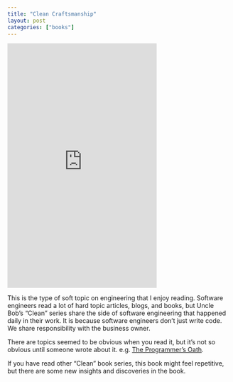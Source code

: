 ```yaml
---
title: "Clean Craftsmanship"
layout: post
categories: ["books"]
---
```


<iframe type="text/html" sandbox="allow-scripts allow-same-origin allow-popups" width="336" height="550" frameborder="0" allowfullscreen style="max-width:100%" src="https://read.amazon.com/kp/card?asin=B095C16LSW&preview=inline&linkCode=kpe&ref_=cm_sw_r_kb_dp_BMN5QZVSGJR0KSD56YF3" ></iframe>

This is the type of soft topic on engineering that I enjoy reading. Software engineers read a lot of hard topic articles, blogs, and books, but Uncle Bob’s “Clean” series share the side of software engineering that happened daily in their work. It is because software engineers don’t just write code. We share responsibility with the business owner.

There are topics seemed to be obvious when you read it, but it’s not so obvious until someone wrote about it. e.g. [The Programmer’s Oath](http://blog.cleancoder.com/uncle-bob/2015/11/18/TheProgrammersOath.html).

If you have read other “Clean” book series, this book might feel repetitive, but there are some new insights and discoveries in the book.

